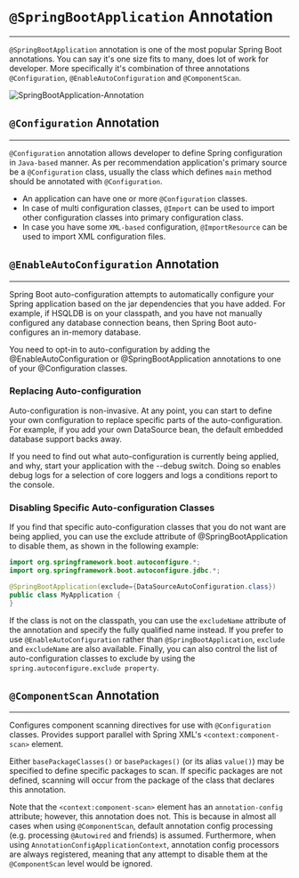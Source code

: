 # `@SpringBootApplication` Annotation
---
`@SpringBootApplication` annotation is one of the most popular Spring Boot annotations. You can say it's one size fits to many, does lot of work for developer. More specifically it's combination of three annotations `@Configuration`, `@EnableAutoConfiguration` and `@ComponentScan`.

![SpringBootApplication-Annotation](https://docs.google.com/drawings/d/1qffIVIgO_wqexzgm7mCLY9xzJmuttTIFIcx346p0znc/export/png)


## `@Configuration` Annotation
---
`@Configuration` annotation allows developer to define Spring configuration in `Java-based` manner. As per recommendation application's primary source be a `@Configuration` class, usually the class which defines `main` method should be annotated with `@Configuration`.
- An application can have one or more `@Configuration` classes.
- In case of multi configuration classes, `@Import` can be used to import other configuration classes into primary configuration class.
- In case you have some `XML-based` configuration, `@ImportResource` can be used to import XML configuration files.

## `@EnableAutoConfiguration` Annotation
---
Spring Boot auto-configuration attempts to automatically configure your Spring application based on the jar dependencies that you have added. For example, if HSQLDB is on your classpath, and you have not manually configured any database connection beans, then Spring Boot auto-configures an in-memory database.

You need to opt-in to auto-configuration by adding the @EnableAutoConfiguration or @SpringBootApplication annotations to one of your @Configuration classes.

### Replacing Auto-configuration
Auto-configuration is non-invasive. At any point, you can start to define your own configuration to replace specific parts of the auto-configuration. For example, if you add your own DataSource bean, the default embedded database support backs away.

If you need to find out what auto-configuration is currently being applied, and why, start your application with the --debug switch. Doing so enables debug logs for a selection of core loggers and logs a conditions report to the console.

### Disabling Specific Auto-configuration Classes
If you find that specific auto-configuration classes that you do not want are being applied, you can use the exclude attribute of @SpringBootApplication to disable them, as shown in the following example:

```java
import org.springframework.boot.autoconfigure.*;
import org.springframework.boot.autoconfigure.jdbc.*;

@SpringBootApplication(exclude={DataSourceAutoConfiguration.class})
public class MyApplication {
}
```

If the class is not on the classpath, you can use the `excludeName` attribute of the annotation and specify the fully qualified name instead. If you prefer to use `@EnableAutoConfiguration` rather than `@SpringBootApplication`, `exclude` and `excludeName` are also available. Finally, you can also control the list of auto-configuration classes to exclude by using the `spring.autoconfigure.exclude property`.

## `@ComponentScan` Annotation
---
Configures component scanning directives for use with `@Configuration` classes. Provides support parallel with Spring XML's `<context:component-scan>` element.

Either `basePackageClasses()` or `basePackages()` (or its alias `value()`) may be specified to define specific packages to scan. If specific packages are not defined, scanning will occur from the package of the class that declares this annotation.

Note that the `<context:component-scan>` element has an `annotation-config` attribute; however, this annotation does not. This is because in almost all cases when using `@ComponentScan`, default annotation config processing (e.g. processing `@Autowired` and friends) is assumed. Furthermore, when using `AnnotationConfigApplicationContext`, annotation config processors are always registered, meaning that any attempt to disable them at the `@ComponentScan` level would be ignored.
